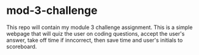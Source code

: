 # mod-3-challenge
This repo will contain my module 3 challenge assignment. This is a simple webpage that will quiz the user on coding questions, accept the user's answer, take off time if inncorrect, then save time and user's initials to scoreboard. 
